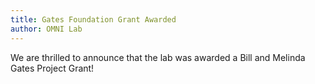 ```yaml
---
title: Gates Foundation Grant Awarded
author: OMNI Lab
---
```


We are thrilled to announce that the lab was awarded a Bill and Melinda Gates Project Grant!
